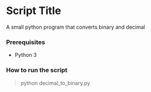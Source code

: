 # Script Title
<!--Remove the below lines and add yours -->
A small python program that converts binary and decimal

### Prerequisites
<!--Remove the below lines and add yours -->
- Python 3

### How to run the script
<!--Remove the below lines and add yours -->
> python decimal_to_binary.py

